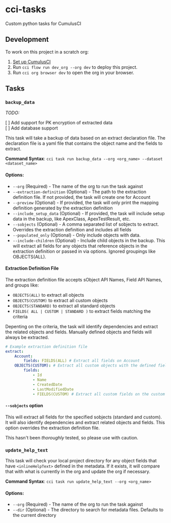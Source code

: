 # cci-tasks

Custom python tasks for CumulusCI

## Development

To work on this project in a scratch org:

1. [Set up CumulusCI](https://cumulusci.readthedocs.io/en/latest/tutorial.html)
2. Run `cci flow run dev_org --org dev` to deploy this project.
3. Run `cci org browser dev` to open the org in your browser.

## Tasks

### `backup_data`

_TODO:_

[ ] Add support for PK encryption of extracted data <br>
[ ] Add database support

This task will take a backup of data based on an extract declaration file. The declaration file is a yaml file that contains the object name and the fields to extract. 

**Command Syntax**: `cci task run backup_data --org <org_name> --dataset <dataset_name>`

#### Options:
- `--org` (Required) - The name of the org to run the task against
- `--extraction-definition` (Optional) - The path to the extraction definition file. If not provided, the task will create one for Account
- `--preview` (Optional) - If provided, the task will only print the mapping definition generated by the extraction definition
- `--include_setup_data` (Optional) - If provided, the task will include setup data in the backup, like ApexClass, ApexTestResult, etc.
- `--sobjects` (Optional) - A comma separated list of sobjects to extract.  Overrides the extraction definition and includes all fields
- `--populated_only` (Optional) - Only include objects with data.
- `--include-children` (Optional) - Include child objects in the backup.  This will extract all fields for any objects that reference 
objects in the extraction definition or passed in via options.  Ignored groupings like OBJECTS(ALL).

#### Extraction Definition File
The extraction definition file accepts sObject API Names, Field API Names, and  groups like:
- `OBJECTS(ALL)` to extract all objects
- `OBJECTS(CUSTOM)` to extract all custom objects
- `OBJECTS(STANDARD)` to extract all standard objects
- `FIELDS( ALL | CUSTOM | STANDARD )` to extract fields matching the criteria

Depenting on the criteria, the task will identify dependencies and extract the related objects and fields. Manually defined objects and fields will always be extracted.
```yaml
# Example extraction definition file
extract:
    Account:
        fields: FIELDS(ALL) # Extract all fields on Account
    OBJECTS(CUSTOM): # Extract all custom objects with the defined fields below
        fields:
            - Id
            - Name
            - CreatedDate
            - LastModifiedDate
            - FIELDS(CUSTOM) # Extract all custom fields on the custom objects
```

#### `--sobjects` option

This will extract all fields for the specified sobjects (standard and custom). It will also identify dependencies and extract related objects and fields. This option overrides the extraction definition file.

This hasn't been *thoroughly* tested, so please use with caution.


### `update_help_text`

This task will check your local project directory for any object fields that have `<inlineHelpText>` defined in the metadata. If it exists, it will compare that with what is currently in the org and update the org if necessary.

**Command Syntax**: `cci task run update_help_text --org <org_name>`

#### Options:
- `--org` (Required) - The name of the org to run the task against
- `--dir` (Optional) - The directory to search for metadata files. Defaults to the current directory